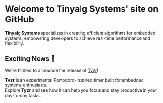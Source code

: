 # Welcome to Tinyalg Systems' site on GitHub

**Tinyalg Systems** specializes in creating efficient algorithms for embedded systems, empowering developers to achieve real-time performance and flexibility.

## Exciting News :tada:
We’re thrilled to announce the release of [Tyzr](https://github.com/tinyalg/tyzr)!  

**Tyzr** is an experimental Pomodoro-inspired timer built for embedded systems enthusiasts.  
Explore **Tyzr** and see how it can help you focus and stay productive in your day-to-day tasks.  
